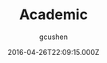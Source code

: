 ---
title: Academic
github: https://github.com/wowchemy/wowchemy-hugo-themes
demo: https://academic-demo.netlify.app/
author: gcushen
thumbnail: themes/hugo-academic.jpg
ssg:
  - Hugo
cms:
  - Markdown
date: 2016-04-26T22:09:15.000Z
description: >-
  📝 The website builder for Hugo. Build and deploy a beautiful website in
  minutes!
draft: true
publish_date: '2016-04-26T22:09:15Z'
update_date: '2022-08-20T18:39:27Z'
github_star: 6633
github_fork: 2693
---